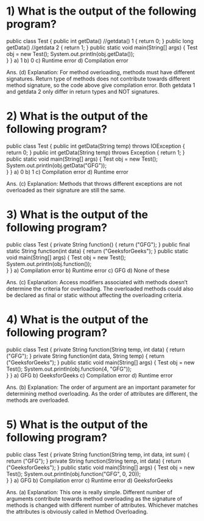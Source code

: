 # 1) What is the output of the following program?
public class Test 
{ 
    public int getData() //getdata() 1 
    { 
        return 0; 
    } 
    public long getData() //getdata 2 
    { 
        return 1; 
    } 
    public static void main(String[] args) 
    { 
        Test obj = new Test(); 
        System.out.println(obj.getData());     
    } 
} 
a) 1
b) 0
c) Runtime error
d) Compilation error



Ans. (d)
Explanation: For method overloading, methods must have different signatures. Return type of methods does not
contribute towards different method signature, so the code above give compilation error.
Both getdata 1 and getdata 2 only differ in return types and NOT signatures.

# 2) What is the output of the following program?
public class Test 
{ 
    public int getData(String temp) throws IOException 
    { 
        return 0; 
    } 
    public int getData(String temp) throws Exception 
    { 
        return 1; 
    } 
    public static void main(String[] args) 
    { 
        Test obj = new Test(); 
        System.out.println(obj.getData("GFG"));     
    } 
} 
a) 0
b) 1
c) Compilation error
d) Runtime error

Ans. (c)
Explanation: Methods that throws different exceptions are not overloaded as their signature are still the same.

# 3) What is the output of the following program?
public class Test 
{ 
    private String function() 
    { 
        return ("GFG"); 
    } 
    public final static String function(int data) 
    { 
        return ("GeeksforGeeks"); 
    } 
    public static void main(String[] args) 
    { 
        Test obj = new Test(); 
        System.out.println(obj.function());     
    } 
} 
a) Compilation error
b) Runtime error
c) GFG
d) None of these

Ans. (c)
Explanation: Access modifiers associated with methods doesn’t determine the criteria for overloading. 
The overloaded methods could also 
be declared as final or static without affecting the overloading criteria.

# 4) What is the output of the following program?

public class Test 
{ 
    private String function(String temp, int data) 
    { 
        return ("GFG"); 
    } 
    private String function(int data, String temp) 
    { 
        return ("GeeksforGeeks"); 
    } 
    public static void main(String[] args) 
    { 
        Test obj = new Test(); 
        System.out.println(obj.function(4, "GFG"));     
    } 
} 
a) GFG
b) GeeksforGeeks
c) Compilation error
d) Runtime error

Ans. (b)
Explanation: The order of argument are an important parameter for determining method overloading. As the order of attributes are different, the methods are overloaded.

# 5) What is the output of the following program?
public class Test 
{ 
    private String function(String temp, int data, int sum) 
    { 
        return ("GFG"); 
    } 
    private String function(String temp, int data) 
    { 
        return ("GeeksforGeeks"); 
    } 
    public static void main(String[] args) 
    { 
        Test obj = new Test(); 
        System.out.println(obj.function("GFG", 0, 20));     
    } 
} 
a) GFG
b) Compilation error
c) Runtime error
d) GeeksforGeeks

Ans. (a)
Explanation: This one is really simple. Different number of arguments contribute towards method overloading
as the signature of methods is changed with different number of attributes. Whichever matches the attributes is 
obviously called in Method Overloading.



